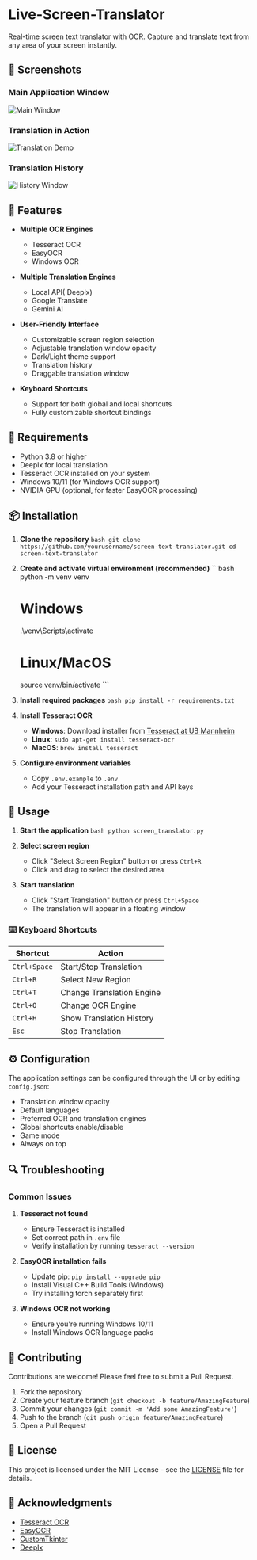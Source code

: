 # Live-Screen-Translator
Real-time screen text translator with OCR. Capture and translate text from any area of your screen instantly.

## 📸 Screenshots

### Main Application Window
![Main Window](screenshots/main_window.png)

### Translation in Action
![Translation Demo](screenshots/translation_demo.png)

### Translation History
![History Window](screenshots/history_window.png)

## 🌟 Features

- **Multiple OCR Engines**
  - Tesseract OCR
  - EasyOCR
  - Windows OCR

- **Multiple Translation Engines**
  - Local API( Deeplx)
  - Google Translate
  - Gemini AI

- **User-Friendly Interface**
  - Customizable screen region selection
  - Adjustable translation window opacity
  - Dark/Light theme support
  - Translation history
  - Draggable translation window

- **Keyboard Shortcuts**
  - Support for both global and local shortcuts
  - Fully customizable shortcut bindings

## 🔧 Requirements

- Python 3.8 or higher
- Deeplx for local translation
- Tesseract OCR installed on your system
- Windows 10/11 (for Windows OCR support)
- NVIDIA GPU (optional, for faster EasyOCR processing)

## 📦 Installation

1. **Clone the repository**   ```bash
   git clone https://github.com/yourusername/screen-text-translator.git
   cd screen-text-translator   ```

2. **Create and activate virtual environment (recommended)**   ```bash
   python -m venv venv
   # Windows
   .\venv\Scripts\activate
   # Linux/MacOS
   source venv/bin/activate   ```

3. **Install required packages**   ```bash
   pip install -r requirements.txt   ```

4. **Install Tesseract OCR**
   - **Windows**: Download installer from [Tesseract at UB Mannheim](https://github.com/UB-Mannheim/tesseract/wiki)
   - **Linux**: `sudo apt-get install tesseract-ocr`
   - **MacOS**: `brew install tesseract`

5. **Configure environment variables**
   - Copy `.env.example` to `.env`
   - Add your Tesseract installation path and API keys

## 🚀 Usage

1. **Start the application**   ```bash
   python screen_translator.py   ```

2. **Select screen region**
   - Click "Select Screen Region" button or press `Ctrl+R`
   - Click and drag to select the desired area

3. **Start translation**
   - Click "Start Translation" button or press `Ctrl+Space`
   - The translation will appear in a floating window

### ⌨️ Keyboard Shortcuts

| Shortcut | Action |
|----------|--------|
| `Ctrl+Space` | Start/Stop Translation |
| `Ctrl+R` | Select New Region |
| `Ctrl+T` | Change Translation Engine |
| `Ctrl+O` | Change OCR Engine |
| `Ctrl+H` | Show Translation History |
| `Esc` | Stop Translation |

## ⚙️ Configuration

The application settings can be configured through the UI or by editing `config.json`:

- Translation window opacity
- Default languages
- Preferred OCR and translation engines
- Global shortcuts enable/disable
- Game mode
- Always on top

## 🔍 Troubleshooting

### Common Issues

1. **Tesseract not found**
   - Ensure Tesseract is installed
   - Set correct path in `.env` file
   - Verify installation by running `tesseract --version`

2. **EasyOCR installation fails**
   - Update pip: `pip install --upgrade pip`
   - Install Visual C++ Build Tools (Windows)
   - Try installing torch separately first

3. **Windows OCR not working**
   - Ensure you're running Windows 10/11
   - Install Windows OCR language packs

## 🤝 Contributing

Contributions are welcome! Please feel free to submit a Pull Request.

1. Fork the repository
2. Create your feature branch (`git checkout -b feature/AmazingFeature`)
3. Commit your changes (`git commit -m 'Add some AmazingFeature'`)
4. Push to the branch (`git push origin feature/AmazingFeature`)
5. Open a Pull Request

## 📝 License

This project is licensed under the MIT License - see the [LICENSE](LICENSE) file for details.

## 🙏 Acknowledgments

- [Tesseract OCR](https://github.com/tesseract-ocr/tesseract)
- [EasyOCR](https://github.com/JaidedAI/EasyOCR)
- [CustomTkinter](https://github.com/TomSchimansky/CustomTkinter)
- [Deeplx](https://github.com/OwO-Network/DeepLX)

